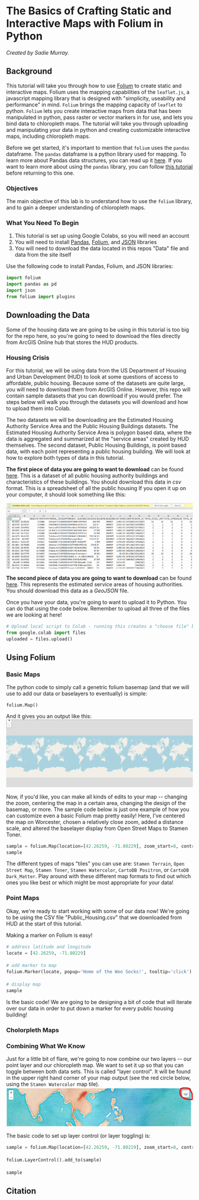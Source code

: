 # The Basics of Crafting Static and Interactive Maps with Folium in Python
_Created by Sadie Murray._

## Background 
This tutorial will take you through how to use [Folium](https://python-visualization.github.io/folium/) to create static and interactive maps. Folium uses the mapping capabilities of the `leaflet.js`, a javascript mapping library that is designed with "simplicity, useability and performance" in mind. `Folium` brings the mapping capacity of `leaflet` to python. `Folium` lets you create interactive maps from data that has been manipulated in python, pass raster or vector markers in for use, and lets you bind data to chloropleth maps. The tutorial will take you through uploading and manipulating your data in python and creating customizable interactive maps, including chloropleth maps. 

Before we get started, it's important to mention that `folium` uses the `pandas` dataframe. The `pandas` dataframe is a python library used for mapping. To learn more about Pandas data structures, you can read up it [here](https://pandas.pydata.org/pandas-docs/stable/user_guide/dsintro.html). If you want to learn more about using the `pandas` library, you can follow [this tutorial](https://github.com/comorehouse1620/Matplotlib) before returning to this one. 

### Objectives
The main objective of this lab is to understand how to use the `folium` library, and to gain a deeper understanding of chloropleth maps. 

### What You Need To Begin
1. This tutorial is set up using Google Colabs, so you will need an account 
2. You will need to install [Pandas](https://pandas.pydata.org/), [Folium](https://python-visualization.github.io/folium/), and [JSON](https://docs.python.org/3/library/json.html) libraries
3. You will need to download the data located in this repos "Data" file and data from the site itself

Use the following code to install Pandas, Folium, and JSON libraries: 

```Python
import folium
import pandas as pd
import json
from folium import plugins
```

## Downloading the Data 
Some of the housing data we are going to be using in this tutorial is too big for the repo here, so you're going to need to download the files directly from ArcGIS Online hub that stores the HUD products. 


### Housing Crisis

For this tutorial, we will be using data from the US Department of Housing and Urban Development (HUD) to look at some questions of access to affordable, public housing. Because some of the datasets are quite large, you will need to download them from ArcGIS Online. However, this repo will contain sample datasets that you can download if you would prefer. The steps below will walk you through the datasets you will download and how to upload them into Colab. 

The two datasets we will be downloading are the Estimated Housing Authority Service Area and the Public Housing Buildings datasets. The Estimated Housing Authority Service Area is polygon based data, where the data is aggregated and summarized at the "service areas" created by HUD themselves. The second dataset, Public Housing Buildings, is point based data, with each point representing a public housing building. We will look at how to explore both types of data in this tutorial. 

**The first piece of data you are going to want to download** can be found [here](https://hudgis-hud.opendata.arcgis.com/datasets/HUD::public-housing-buildings/). This is a dataset of all public housing authority buildings and characteristics of these buildings. You should download this data in *csv* format. This is a spreadsheet of all the public housing If you open it up on your computer, it should look something like this:  

![](Images/CSV_example.PNG)


**The second piece of data you are going to want to download** can be found [here](https://hudgis-hud.opendata.arcgis.com/datasets/HUD::estimated-housing-authority-service-areas/about). This represents the estimated service areas of housing authorities. You should download this data as a *GeoJSON* file. 

Once you have your data, you're going to want to upload it to Python. You can do that using the code below. Remember to upload all three of the files we are looking at here! 

```Python
# Upload local script to Colab - running this creates a "choose file" button to upload local files.
from google.colab import files
uploaded = files.upload()
```

## Using Folium 

### Basic Maps 
The python code to simply call a genetric folium basemap (and that we will use to add our data or baselayers to eventually) is simple: 

```
folium.Map()
```

And it gives you an output like this: 
![](Images/FoliumBasic.PNG)

Now, if you'd like, you can make all kinds of edits to your map -- changing the zoom, centering the map in a certain area, changing the design of the basemap, or more. The sample code below is just one example of how you can customize even a basic Folium map pretty easily! Here, I've centered the map on Worcester, chosen a relatively close zoom, added a distance scale, and altered the baselayer display from Open Street Maps to Stamen Toner. 

```Python
sample = folium.Map(location=[42.26259, -71.80229], zoom_start=8, control_scale=True, tiles='Stamen Toner')
sample
```
The different types of maps "tiles" you can use are: `Stamen Terrain`, `Open Street Map`, `Stamen Toner`, `Stamen Watercolor`, `CartoDB Positron`, or `CartoDB Dark_Matter`. Play around with these different map formats to find out which ones you like best or which might be most appropriate for your data! 

### Point Maps 
Okay, we're ready to start working with some of our data now! We're going to be using the CSV file "Public_Housing.csv" that we downloaded from HUD at the start of this tutorial. 

Making a marker on Folium is easy! 

```Python
# address latitude and longitude
locate = [42.26259, -71.80229]

# add marker to map
folium.Marker(locate, popup='Home of the Woo Socks!', tooltip='click').add_to(sample)

# display map
sample
```
Is the basic code! We are going to be designing a bit of code that will iterate over our data in order to put down a marker for every public housing building! 


### Cholorpleth Maps 


### Combining What We Know

Just for a little bit of flare, we're going to now combine our two layers -- our point layer and our chloropleth map. We want to set it up so that you can toggle between both data sets. This is called "layer control". It will be found in the upper right hand corner of your map output (see the red circle below, using the `Stamen Watercolor` map tile). 
![](Images/layercontrol.PNG)

The basic code to set up layer control (or layer toggling) is: 

```Python
sample = folium.Map(location=[42.26259, -71.80229], zoom_start=8, control_scale=True, tiles='Stamen Watercolor')

folium.LayerControl().add_to(sample)

sample
```

## Citation 
